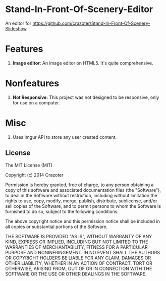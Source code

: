 # Stand-In-Front-Of-Scenery-Editor
An editor for https://github.com/crazoter/Stand-In-Front-Of-Scenery-Slideshow.

# Features
1. **Image editor**: An image editor on HTML5. It's quite comprehensive.

# Nonfeatures
1. **Not Responsive**: This project was not designed to be responsive, only for use on a computer.

# Misc
1. Uses Imgur API to store any user created content.

License
-----------------------
The MIT License (MIT)

Copyright (c) 2014 Crazoter

Permission is hereby granted, free of charge, to any person obtaining a copy of this software and associated documentation files (the "Software"), to deal in the Software without restriction, including without limitation the rights to use, copy, modify, merge, publish, distribute, sublicense, and/or sell copies of the Software, and to permit persons to whom the Software is furnished to do so, subject to the following conditions:

The above copyright notice and this permission notice shall be included in all copies or substantial portions of the Software.

THE SOFTWARE IS PROVIDED "AS IS", WITHOUT WARRANTY OF ANY KIND, EXPRESS OR IMPLIED, INCLUDING BUT NOT LIMITED TO THE WARRANTIES OF MERCHANTABILITY, FITNESS FOR A PARTICULAR PURPOSE AND NONINFRINGEMENT. IN NO EVENT SHALL THE AUTHORS OR COPYRIGHT HOLDERS BE LIABLE FOR ANY CLAIM, DAMAGES OR OTHER LIABILITY, WHETHER IN AN ACTION OF CONTRACT, TORT OR OTHERWISE, ARISING FROM, OUT OF OR IN CONNECTION WITH THE SOFTWARE OR THE USE OR OTHER DEALINGS IN THE SOFTWARE.
